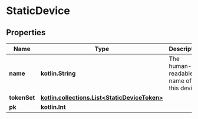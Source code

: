 
# StaticDevice

## Properties
Name | Type | Description | Notes
------------ | ------------- | ------------- | -------------
**name** | **kotlin.String** | The human-readable name of this device. | 
**tokenSet** | [**kotlin.collections.List&lt;StaticDeviceToken&gt;**](StaticDeviceToken.md) |  |  [readonly]
**pk** | **kotlin.Int** |  |  [readonly]



